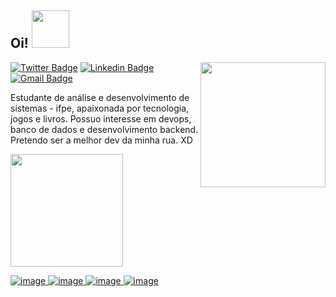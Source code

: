 <h2> Oi! <img  width="60" src="https://i.pinimg.com/originals/5f/8c/80/5f8c80eefea98d6e3a90ad0cf52d6b62.gif"></h2>

<img align='right' src='https://user-images.githubusercontent.com/5713670/87202985-820dcb80-c2b6-11ea-9f56-7ec461c497c3.gif' width='200"'>

[![Twitter Badge](https://img.shields.io/badge/-@becsdev-1ca0f1?style=flat-square&labelColor=1ca0f1&logo=twitter&logoColor=white&link=https://twitter.com/becsdev)](https://twitter.com/becsdev) [![Linkedin Badge](https://img.shields.io/badge/-rebecalbuquerque-blue?style=flat-square&logo=Linkedin&logoColor=white&link=https://www.linkedin.com/in/rebeca-albuquerquew//)](https://www.linkedin.com/in/rebeca-albuquerquew)
[![Gmail Badge](https://img.shields.io/badge/-rebecalbuq0@gmail.com-c14438?style=flat-square&logo=Gmail&logoColor=white&link=mailto:rebecalbuq0@gmail.com)](mailto:rebecalbuq0@gmail.com)

Estudante de análise e desenvolvimento de sistemas - ifpe, apaixonada por tecnologia, jogos e livros. Possuo interesse em devops, banco de dados e desenvolvimento backend. Pretendo ser a melhor dev da minha rua. XD

<div align="">
  <a href="https://github.com/rpalbq">
   <img height="180em" src="https://github-readme-stats.vercel.app/api/top-langs/?username=rpalbq&layout=compact&langs_count=7&theme=default"/>
</div>

![image](https://img.shields.io/badge/HTML5-E34F26?style=for-the-badge&logo=html5&logoColor=white)
![image](https://img.shields.io/badge/CSS3-1572B6?style=for-the-badge&logo=css3&logoColor=white)
![image](https://img.shields.io/badge/Python-14354C?style=for-the-badge&logo=python&logoColor=white)
![image](https://img.shields.io/badge/MySQL-00000F?style=for-the-badge&logo=mysql&logoColor=white)

